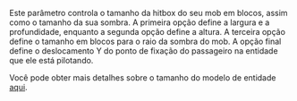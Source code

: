  Este parâmetro controla o tamanho da hitbox do seu mob em blocos, assim como o tamanho da sua sombra. A primeira opção define a largura e a profundidade, enquanto a segunda opção define a altura. A terceira opção define o tamanho em blocos para o raio da sombra do mob. A opção final define o deslocamento Y do ponto de fixação do passageiro na entidade que ele está pilotando.

 Você pode obter mais detalhes sobre o tamanho do modelo de entidade [aqui](https://mcreator.net/wiki/entity-model-sizes).
